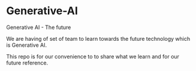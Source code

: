 # Generative-AI
Generative AI - The future

We are having of set of team to learn towards the future technology which is Generative AI.

This repo is for our convenience to to share what we learn and for our future reference.
